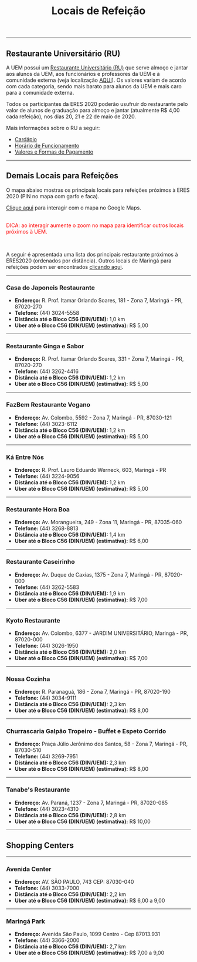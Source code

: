 ﻿---
layout: page-fullwidth
title: "Locais de Refeição"
#meta_title: "Duvidas? Entre em contato conosco"
subheadline: ""
#teaser: "Entre em contato conosco pelo e-mail #eres2020.uem@gmail.com"
permalink: "/refeicoes/"
header:
   image_fullwidth: banner_eres2020.png
---

<hr>
<h2>Restaurante Universitário (RU)</h2>

A UEM possui um <a href="http://www.ru.uem.br" target="_blank">Restaurante Universitário (RU)</a> que serve almoço e jantar aos alunos da UEM, aos funcionários e professores da UEM e à comunidade externa (veja localização <a href="https://eres2020.github.io/como_chegar" target="_blank">AQUI</a>). Os valores variam de acordo com cada categoria, sendo mais barato para alunos da UEM e mais caro para a comunidade externa.

Todos os participantes da ERES 2020 poderão usufruir do restaurante pelo valor de alunos de graduação para almoço e jantar (atualmente R$ 4,00 cada refeição), nos dias 20, 21 e 22 de maio de 2020.

Mais informações sobre o RU a seguir:

<ul>
	<li><a href="http://www.ru.uem.br/cardapio-1" target="_blank">Cardápio</a></li>
	<li><a href="http://www.ru.uem.br/copy_of_funcionamento" target="_blank">Horário de Funcionamento</a></li>
	<li><a href="http://www.ru.uem.br" target="_blank">Valores e Formas de Pagamento</a></li>
</ul>

<hr>

<h2>Demais Locais para Refeições</h2>

O mapa abaixo mostras os principais locais para refeições próximos à ERES 2020 (PIN no mapa com  garfo e faca).

<a href="https://www.google.com/maps/search/Restaurantes/@-23.4111414,-51.9402199,16z/data=!4m8!2m7!3m6!1sRestaurantes!2sBloco+C56+-+Vila+Esperanca,+Maring%C3%A1+-+PR,+87035-510!3s0x94ecd132a8d9ea27:0x8a04c17be315d09d!4m2!1d-51.9363427!2d-23.405659" target="_blank">Clique aqui</a> para interagir com o mapa no Google Maps. 

<br><font color="red">DICA: ao interagir aumente o zoom no mapa para identificar outros locais próximos à UEM.</font>


<div class="row t30">	
	<img src="{{ site.urlimg }}mapa_restaurantes.png" alt="" align="center">
</div><!-- /.row -->

<br>

A seguir é apresentada uma lista dos principais restaurante próximos à ERES2020 (ordenados por distância). Outros locais de Maringá para refeições podem ser encontrados <a href="http://www.maringa.com/gastronomia" target="_blank">clicando aqui</a>.

<hr>

<h3>Casa do Japoneis Restaurante</h3>

<ul>		
	<li><b>Endereço:</b> R. Prof. Itamar Orlando Soares, 181 - Zona 7, Maringá - PR, 87020-270</li>
	<li><b>Telefone:</b> (44) 3024-5558</li>	
	<li><b>Distância até o Bloco C56 (DIN/UEM):</b> 1,0 km</li>
	<li><b>Uber até o Bloco C56 (DIN/UEM) (estimativa):</b> R$ 5,00</li>
</ul>

<hr>

<h3>Restaurante Ginga e Sabor</h3>

<ul>		
	<li><b>Endereço:</b> R. Prof. Itamar Orlando Soares, 331 - Zona 7, Maringá - PR, 87020-270</li>
	<li><b>Telefone:</b> (44) 3262-4416</li>	
	<li><b>Distância até o Bloco C56 (DIN/UEM):</b> 1,2 km</li>
	<li><b>Uber até o Bloco C56 (DIN/UEM) (estimativa):</b> R$ 5,00</li>
</ul>

<hr>

<h3>FazBem Restaurante Vegano</h3>

<ul>		
	<li><b>Endereço:</b> Av. Colombo, 5592 - Zona 7, Maringá - PR, 87030-121</li>
	<li><b>Telefone:</b> (44) 3023-6112</li>	
	<li><b>Distância até o Bloco C56 (DIN/UEM):</b> 1,2 km</li>
	<li><b>Uber até o Bloco C56 (DIN/UEM) (estimativa):</b> R$ 5,00</li>
</ul>

<hr>

<h3>Ká Entre Nós</h3>

<ul>		
	<li><b>Endereço:</b> R. Prof. Lauro Eduardo Werneck, 603, Maringá - PR</li>
	<li><b>Telefone:</b> (44) 3224-9056</li>	
	<li><b>Distância até o Bloco C56 (DIN/UEM):</b> 1,2 km</li>
	<li><b>Uber até o Bloco C56 (DIN/UEM) (estimativa):</b> R$ 5,00</li>
</ul>

<hr>

<h3>Restaurante Hora Boa</h3>

<ul>		
	<li><b>Endereço:</b> Av. Morangueira, 249 - Zona 11, Maringá - PR, 87035-060</li>
	<li><b>Telefone:</b> (44) 3268-8813</li>	
	<li><b>Distância até o Bloco C56 (DIN/UEM):</b> 1,4 km</li>
	<li><b>Uber até o Bloco C56 (DIN/UEM) (estimativa):</b> R$ 6,00</li>
</ul>


<hr>

<h3>Restaurante Caseirinho</h3>

<ul>		
	<li><b>Endereço:</b> Av. Duque de Caxias, 1375 - Zona 7, Maringá - PR, 87020-000</li>
	<li><b>Telefone:</b> (44) 3262-5583</li>	
	<li><b>Distância até o Bloco C56 (DIN/UEM):</b> 1,9 km</li>
	<li><b>Uber até o Bloco C56 (DIN/UEM) (estimativa):</b> R$ 7,00</li>
</ul>

<hr>

<h3>Kyoto Restaurante</h3>

<ul>		
	<li><b>Endereço:</b> Av. Colombo, 6377 - JARDIM UNIVERSITÁRIO, Maringá - PR, 87020-000</li>
	<li><b>Telefone:</b> (44) 3026-1950</li>	
	<li><b>Distância até o Bloco C56 (DIN/UEM):</b> 2,0 km</li>
	<li><b>Uber até o Bloco C56 (DIN/UEM) (estimativa):</b> R$ 7,00</li>
</ul>

<hr>

<h3>Nossa Cozinha</h3>

<ul>		
	<li><b>Endereço:</b> R. Paranaguá, 186 - Zona 7, Maringá - PR, 87020-190</li>
	<li><b>Telefone:</b> (44) 3034-9111</li>	
	<li><b>Distância até o Bloco C56 (DIN/UEM):</b> 2,3 km</li>
	<li><b>Uber até o Bloco C56 (DIN/UEM) (estimativa):</b> R$ 8,00</li>
</ul>

<hr>

<h3>Churrascaria Galpão Tropeiro - Buffet e Espeto Corrido</h3>

<ul>		
	<li><b>Endereço:</b> Praça Júlio Jerônimo dos Santos, 58 - Zona 7, Maringá - PR, 87030-510</li>
	<li><b>Telefone:</b> (44) 3269-7951</li>	
	<li><b>Distância até o Bloco C56 (DIN/UEM):</b> 2,3 km</li>
	<li><b>Uber até o Bloco C56 (DIN/UEM) (estimativa):</b> R$ 8,00</li>
</ul>

<hr>
 
<h3>Tanabe's Restaurante</h3>

<ul>		
	<li><b>Endereço:</b> Av. Paraná, 1237 - Zona 7, Maringá - PR, 87020-085</li>
	<li><b>Telefone:</b> (44) 3023-4310</li>	
	<li><b>Distância até o Bloco C56 (DIN/UEM):</b> 2,8 km</li>
	<li><b>Uber até o Bloco C56 (DIN/UEM) (estimativa):</b> R$ 10,00</li>
</ul>

<hr>


<h2>Shopping Centers</h2>
<hr>

<h3>Avenida Center</h3>

<ul>		
	<li><b>Endereço:</b> AV. SÃO PAULO, 743 CEP: 87030-040</li>
	<li><b>Telefone:</b> (44) 3033-7000</li>	
	<li><b>Distância até o Bloco C56 (DIN/UEM):</b> 2,2 km</li>
	<li><b>Uber até o Bloco C56 (DIN/UEM) (estimativa):</b> R$ 6,00 a 9,00</li>
</ul>

<hr>

<h3>Maringá Park</h3>

<ul>		
	<li><b>Endereço:</b> Avenida São Paulo, 1099 Centro - Cep 87013.931</li>
	<li><b>Telefone:</b> (44) 3366-2000</li>	
	<li><b>Distância até o Bloco C56 (DIN/UEM):</b> 2,7 km</li>
	<li><b>Uber até o Bloco C56 (DIN/UEM) (estimativa):</b> R$ 7,00 a 9,00</li>
</ul>



<div class="row t30">	
	<img src="{{ site.urlimg }}promocao_apoio_logos.png" alt="" align="center">
</div><!-- /.row -->












